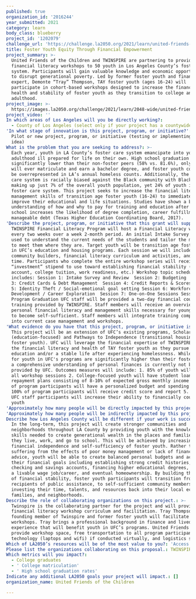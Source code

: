 ```yaml
---
published: true
organization_id: '2016244'
year_submitted: 2021
category: learn
body_class: blueberry
project_id: '1202079'
challenge_url: 'https://challenge.la2050.org/2021/learn/united-friends-of-the-children/'
title: Foster Youth Equity Through Financial Empowerment
project_summary: >-
  United Friends of the Children and TWINSPIRE are partnering to provide
  financial literacy workshops to 50 youth in Los Angeles County’s foster care
  system. Participants will gain valuable knowledge and economic opportunities
  to disrupt generational poverty. Led by former foster youth and financial
  expert, Demonte “Tray” Thompson, TAY foster youth (ages 16-24) will
  participate in cohort-based workshops designed to increase the financial
  health and stability of foster youth as they transition to college and
  adulthood.
project_image: >-
  https://images.la2050.org/challenge/2021/learn/2048-wide/united-friends-of-the-children.jpg
project_video: ''
In which areas of Los Angeles will you be directly working?:
  - County of Los Angeles (select only if your project has a countywide benefit)
'In what stage of innovation is this project, program, or initiative?': >-
  Pilot or new project, program, or initiative (testing or implementing a new
  idea)
What is the problem that you are seeking to address?: >-
  Each year, youth in LA County’s foster care system emancipate into young
  adulthood ill prepared for life on their own. High school graduation rates are
  significantly lower than their non-foster peers (58% vs. 81.6%), only 3-7%
  will ever matriculate and earn a bachelor degree, and foster youth continue to
  be overrepresented in LA’s annual homeless counts. Additionally, the foster
  care system is racially biased against the Black community with Black youth
  making up just 7% of the overall youth population, yet 24% of youth in LA’s
  foster care system. This project seeks to increase the financial literacy and
  management skills of transition age foster youth (16-24) to immediately
  improve their educational and life situations. Studies have shown a better
  understanding of how and why to pay for training and education after high
  school increases the likelihood of degree completion, career fulfillment, and
  manageable debt (Texas Higher Education Coordinating Board, 2017).
'Describe the project, program, or initiative that this grant will support to address the problem identified.': >-
  TWINSPIRE Financial Literacy Program will host a Financial Literacy workshop
  every two weeks over a week 2-month period. An initial Intake Survey will be
  used to understand the current needs of the students and tailor the material
  to meet them where they are. Target youth will be transition age foster youth
  in UFC’s education and housing programs. Each session we will include
  community builders, financial literacy curriculum and activities, and Q&A
  time. Participants who complete the entire workshop series will receive a $200
  “investment” stipend to use toward establishing financial stability (savings
  account, college tuition, work readiness, etc.) Workshop topic schedule
  includes: Session 1: Intake Survey and Review  Session 2: Budgeting  Session
  3: Credit Cards & Debt Management  Session 4: Credit Reports & Scores Session
  5: Identity Theft / Social-emotional goal setting Session 6: Workforce
  Development / Career Exploration  Session 7: One-on-One Sessions Session 8:
  Program Graduation UFC staff will be provided a two-day financial counseling
  training provided by TWINSPIRE. Staff members will receive an overview of
  personal financial literacy and management skills necessary for young adults
  to become self-sufficient. Staff members will integrate training components
  into current case management and workshops.
'What evidence do you have that this project, program, or initiative is or will be successful, and how will you define and measure success?': >-
  This project will be an extension of UFC’s existing programs, Scholars
  (education-focused) and Pathways to Independence (transitional housing for TAY
  foster youth). UFC will leverage the financial expertise of TWINSPIRE to build
  the financial literacy and health of TAY foster youth as they pursue higher
  education and/or a stable life after experiencing homelessness. While outcomes
  for youth in UFC's programs are significantly higher than their foster peers,
  a comprehensive understanding of personal finances is currently not being
  provided by UFC. Outcomes measures will include: 1. 85% of youth will complete
  all workshop sessions 2. College-focused youth will have student loan
  repayment plans consisting of 8-10% of expected gross monthly income 3. 100%
  of program participants will have a personalized budget and spending plan 4.
  100% of program participants will receive credit score and report 5. 100% of
  UFC staff participants will increase their ability to financially counsel
  youth
'Approximately how many people will be directly impacted by this project, program, or initiative?': '50'
'Approximately how many people will be indirectly impacted by this project, program, or initiative?': '580'
Describe how Los Angeles County will be different if your work is successful.: >-
  In the long-term, this project will create stronger communities and
  neighborhoods throughout LA County by providing youth with the knowledge and
  skills needed to create generational wealth in the places and families where
  they live, work, and go to school. This will be achieved by increasing the
  financial independence and self-sufficiency of foster youth. Rather than
  suffering from the effects of poor money management or lack of financial
  advice, youth will be able to create balanced personal budgets and achieve
  their financial goals including establishing strong credit histories, opening
  checking and savings accounts, financing higher educational degrees, securing
  a livable wage job/career, and eventual homeownership. By building the blocks
  of financial stability, foster youth participants will transition from
  recipients of public assistance, to self-sufficient community members
  investing their time, talents, and resources back into their local economies,
  families, and neighborhoods.
Describe the role of collaborating organizations on this project.: >-
  Twinspire is the collaborating partner for the project and will provide
  financial literacy workshop curriculum and facilitation. Tray Thompson, a
  founding member of Twinspire and former foster youth will facilitate group
  workshops. Tray brings a professional background in finance and lived
  experience that will benefit youth in UFC’s programs. United Friends will
  provide workshop space, free transportation to all program participants and/or
  technology (laptops and wifi) if conducted virtually, and logistics support.
Which of LA2050’s resources will be of the most value to you?: 'Access to the LA2050 community,Hosting virtual events or gatherings'
Please list the organizations collaborating on this proposal.: TWINSPIRE
Which metrics will you impact?:
  - College graduates
  - ' College matriculation'
  - ' High school graduation rates'
Indicate any additional LA2050 goals your project will impact.: []
organization_name: United Friends of the Children

---
```

